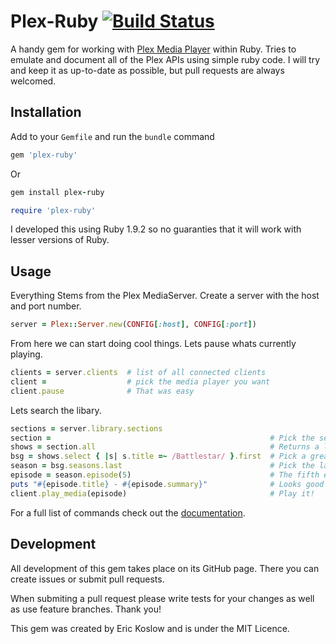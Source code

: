 # Plex-Ruby [![Build Status](https://secure.travis-ci.org/ekosz/Plex-Ruby)](https://secure.travis-ci.org/ekosz/Plex-Ruby.png)

A handy gem for working with [Plex Media Player](http://plexapp.com) within Ruby.  Tries to emulate and document
all of the Plex APIs using simple ruby code.  I will try and keep it as
up-to-date as possible, but pull requests are always welcomed.


## Installation

Add to your `Gemfile` and run the `bundle` command

```ruby
gem 'plex-ruby'
```

Or

```ruby
gem install plex-ruby

require 'plex-ruby'
```

I developed this using Ruby 1.9.2 so no guaranties that it will work with
lesser versions of Ruby.

## Usage

Everything Stems from the Plex MediaServer. Create a server with the host and
port number.

```ruby
server = Plex::Server.new(CONFIG[:host], CONFIG[:port])
```

From here we can start doing cool things. Lets pause whats currently playing.

```ruby
clients = server.clients  # list of all connected clients
client =                  # pick the media player you want
client.pause              # That was easy
````

Lets search the libary.

```ruby
sections = server.library.sections
section =                                                 # Pick the section you want I.E. TV, Movies, Home Videos
shows = section.all                                       # Returns a list of shows/movies
bsg = shows.select { |s| s.title =~ /Battlestar/ }.first  # Pick a great show
season = bsg.seasons.last                                 # Pick the last season
episode = season.episode(5)                               # The fifth episode in the season
puts "#{episode.title} - #{episode.summary}"              # Looks good
client.play_media(episode)                                # Play it!
```

For a full list of commands check out the [documentation](http://rubydoc.info/github/ekosz/Plex-Ruby/master/frames).

## Development

All development of this gem takes place on its GitHub page. There you can
create issues or submit pull requests.

When submiting a pull request please write tests for your changes as well as
use feature branches. Thank you!

This gem was created by Eric Koslow and is under the MIT Licence.
